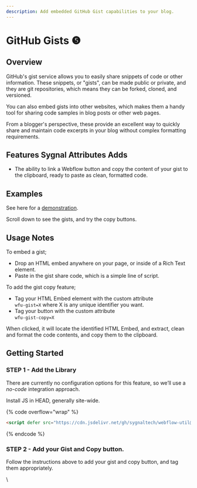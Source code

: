 ```yaml
---
description: Add embedded GitHub Gist capabilities to your blog.
---
```


# GitHub Gists ❺

## Overview

GitHub's gist service allows you to easily share snippets of code or other information. These snippets, or "gists", can be made public or private, and they are git repositories, which means they can be forked, cloned, and versioned.

You can also embed gists into other websites, which makes them a handy tool for sharing code samples in blog posts or other web pages.

From a blogger's perspective, these provide an excellent way to quickly share and maintain code excerpts in your blog without complex formatting requirements.&#x20;

## Features Sygnal Attributes Adds

* The ability to link a Webflow button and copy the content of your gist to the clipboard, ready to paste as clean, formatted code.&#x20;

## Examples

See here for a [demonstration](https://webflow-breakpoint.webflow.io/).

Scroll down to see the gists, and try the copy buttons.&#x20;

## Usage Notes <a href="#usage-notes" id="usage-notes"></a>

To embed a gist;

* Drop an HTML embed anywhere on your page, or inside of a Rich Text element.
* Paste in the gist share code, which is a simple line of script.

To add the gist copy feature;

* Tag your HTML Embed element with the custom attribute\
  `wfu-gist=X` where X is any unique identifier you want.
* Tag your button with the custom attribute \
  `wfu-gist-copy=X`

When clicked, it will locate the identified HTML Embed, and extract, clean and format the code contents, and copy them to the clipboard.&#x20;

## Getting Started <a href="#getting-started" id="getting-started"></a>

### STEP 1 - Add the Library <a href="#step-1---add-the-library" id="step-1---add-the-library"></a>

There are currently no configuration options for this feature, so we’ll use a _no-code_ integration approach.

Install JS in HEAD, generally site-wide.

{% code overflow="wrap" %}
```html
<script defer src="https://cdn.jsdelivr.net/gh/sygnaltech/webflow-util@v5.1-alpha.3/dist/nocode/webflow-blog.min.js"></script>
```
{% endcode %}

### STEP 2 - Add your Gist and Copy button. <a href="#step-2---create-an-embed-where-you-want-a-wfu-rating-component-to-appear" id="step-2---create-an-embed-where-you-want-a-wfu-rating-component-to-appear"></a>

Follow the instructions above to add your gist and copy button, and tag them appropriately.&#x20;



\
